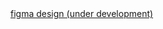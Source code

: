 <body>
<a href="https://www.figma.com/file/YFXRhOwzAJ0ZfDPUXKpIaZ/Kanban.?node-id=0%3A1&t=iQ7Vb3XBVsuP2dI3-1">figma design (under development)</a>
</body>

